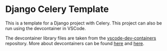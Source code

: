 # Django Celery Template

This is a template for a Django project with Celery. This project can also be run using the devcontainer in VSCode.

The devcontainer library files are taken from the [vscode-dev-containers](https://github.com/microsoft/vscode-dev-containers) repository. More about devcontainers can be found [here](https://containers.dev/) and [here](https://github.com/devcontainers).
